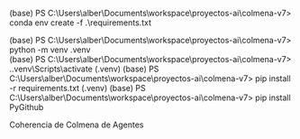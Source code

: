 
(base) PS C:\Users\alber\Documents\workspace\proyectos-ai\colmena-v7> conda env create -f .\requirements.txt                                                                                                                                                                                                  


(base) PS C:\Users\alber\Documents\workspace\proyectos-ai\colmena-v7> python -m venv .venv   
(base) PS C:\Users\alber\Documents\workspace\proyectos-ai\colmena-v7> .\.venv\Scripts\activate
(.venv) (base) PS C:\Users\alber\Documents\workspace\proyectos-ai\colmena-v7> pip install -r requirements.txt
(.venv) (base) PS C:\Users\alber\Documents\workspace\proyectos-ai\colmena-v7> pip install PyGithub




Coherencia de Colmena de Agentes







